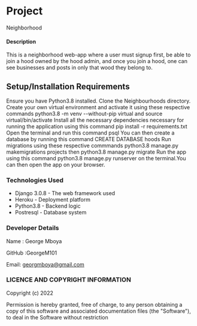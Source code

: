 # Project
Neighborhood

#### Description
This is a neighborhood web-app where a user must signup first, be able to join a hood owned by the hood admin, and once you join a hood, one can see businesses and posts in only that wood they belong to.
## Setup/Installation Requirements
Ensure you have Python3.8 installed.
Clone the Neighbourhoods directory.
Create your own virtual environment and activate it using these respective commands python3.8 -m venv --without-pip virtual and source virtual/bin/activate
Install all the necessary dependencies necessary for running the application using this command pip install -r requirements.txt
Open the terminal and run this command psql You can then create a database by running this command CREATE DATABASE hoods
Run migrations using these respective commmands python3.8 manage.py makemigrations projects then python3.8 manage.py migrate
Run the app using this command python3.8 manage.py runserver on the terminal.You can then open the app on your browser.

### Technologies Used
* Django 3.0.8 - The web framework used
* Heroku - Deployment platform
* Python3.8 - Backend logic
* Postresql - Database system

### Developer Details

Name : George Mboya

GitHub  :GeorgeM101


Email: georgmboya@gmail.com


### LICENCE AND COPYRIGHT INFORMATION
​Copyright (c) 2022

​Permission is hereby granted, free of charge, to any person obtaining a copy of this software and associated documentation files (the "Software"), to deal in the Software without restriction
